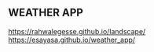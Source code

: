 ## WEATHER APP
https://rahwalegesse.github.io/landscape/ <br>
https://esayasa.github.io/weather_app/
